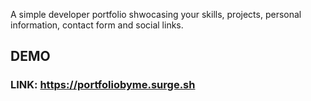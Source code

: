 A simple developer portfolio shwocasing your skills, projects, personal information, contact form and social links.
## DEMO
### LINK: https://portfoliobyme.surge.sh
